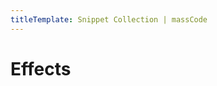 ```yaml
---
titleTemplate: Snippet Collection | massCode
---
```


# Effects

<CollectionPreview category="effects" />
